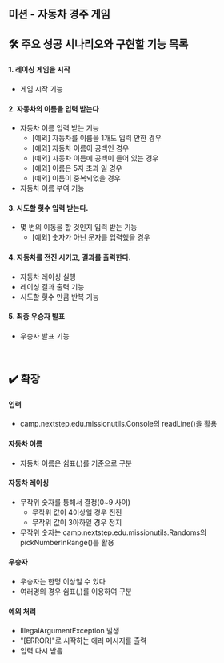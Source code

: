 ## 미션 - 자동차 경주 게임

## 🛠️️ 주요 성공 시나리오와 구현할 기능 목록

#### 1. 레이싱 게임을 시작

- 게임 시작 기능

#### 2. 자동차의 이름을 입력 받는다

- 자동차 이름 입력 받는 기능
    - [예외] 자동차를 이름을 1개도 입력 안한 경우
    - [예외] 자동차 이름이 공백인 경우
    - [예외] 자동차 이름에 공백이 들어 있는 경우
    - [예외] 이름은 5자 초과 일 경우
    - [예외] 이름이 중복되었을 경우
- 자동차 이름 부여 기능

#### 3. 시도할 횟수 입력 받는다.

- 몇 번의 이동을 할 것인지 입력 받는 기능
    - [예외] 숫자가 아닌 문자를 입력했을 경우

#### 4. 자동차를 전진 시키고, 결과를 출력한다.

- 자동차 레이싱 실행
- 레이싱 결과 출력 기능
- 시도할 횟수 만큼 반복 기능

#### 5. 최종 우승자 발표

- 우승자 발표 기능

<br>

## ✔️ 확장

#### 입력

- camp.nextstep.edu.missionutils.Console의 readLine()을 활용

#### 자동차 이름

- 자동차 이름은 쉼표(,)를 기준으로 구분

#### 자동차 레이싱

- 무작위 숫자를 통해서 결정(0~9 사이)
    - 무작위 값이 4이상일 경우 전진
    - 무작위 값이 3아하일 경우 정지
- 무작위 숫자는 camp.nextstep.edu.missionutils.Randoms의 pickNumberInRange()를 활용

#### 우승자

- 우승자는 한명 이상일 수 있다
- 여러명의 경우 쉼표(,)를 이용하여 구분

#### 예외 처리

- IllegalArgumentException 발생
- "[ERROR]"로 시작하는 에러 메시지를 출력
- 입력 다시 받음
